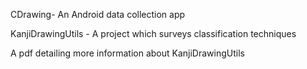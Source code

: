 CDrawing- An Android data collection app

KanjiDrawingUtils - A project which surveys classification techniques

A pdf detailing more information about KanjiDrawingUtils
